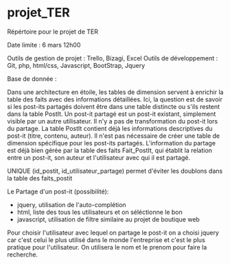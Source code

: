 # projet_TER
Répértoire pour le projet de TER

Date limite : 6 mars 12h00

Outils de gestion de projet : Trello, Bizagi, Excel
Outils de développement : Git, php, html/css, Javascript, BootStrap, Jquery

Base de donnée :

Dans une architecture en étoile, les tables de dimension servent à enrichir la table des faits avec des informations détaillées. Ici, la question est de savoir si les post-its partagés doivent être dans une table distincte ou s'ils restent dans la table PostIt.
Un post-it partagé est un post-it existant, simplement visible par un autre utilisateur.
Il n'y a pas de transformation du post-it lors du partage.
La table PostIt contient déjà les informations descriptives du post-it (titre, contenu, auteur).
Il n'est pas nécessaire de créer une table de dimension spécifique pour les post-its partagés.
L'information du partage est déjà bien gérée par la table des faits Fait_PostIt, qui établit la relation entre un post-it, son auteur et l'utilisateur avec qui il est partagé.

UNIQUE (id_postit, id_utilisateur_partage) permet d'éviter les doublons dans la table des faits_postit

Le Partage d'un post-it (possibilité): 

- jquery, utilisation de l'auto-complétion
- html, liste des tous les utilisateurs et on séléctionne le bon
- javascript, utilisation de filtre similaire au projet de boutique web

Pour choisir l'utilisateur avec lequel on partage le post-it on a choisi jquery car c'est celui le plus utilisé dans le monde l'entreprise et c'est le plus pratique pour l'utilisateur. On utilisera le nom et le prenom pour faire la recherche.